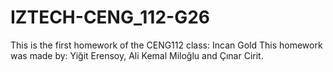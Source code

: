 # IZTECH-CENG_112-G26
This is the first homework of the CENG112 class: Incan Gold
This homework was made by: Yiğit Erensoy,  Ali Kemal Miloğlu and Çınar Cirit.
